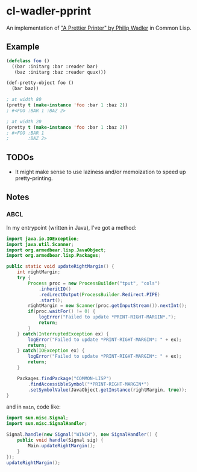 cl-wadler-pprint
================

An implementation of ["A Prettier Printer" by Philip Wadler](https://homepages.inf.ed.ac.uk/wadler/papers/prettier/prettier.pdf) in Common Lisp.

Example
-------

```lisp
(defclass foo ()
  ((bar :initarg :bar :reader bar)
   (baz :initarg :baz :reader quux)))

(def-pretty-object foo ()
  (bar baz))

; at width 80
(pretty t (make-instance 'foo :bar 1 :baz 2))
; #<FOO :BAR 1 :BAZ 2>

; at width 20
(pretty t (make-instance 'foo :bar 1 :baz 2))
; #<FOO :BAR 1
;       :BAZ 2>
```

TODOs
-----

-	It might make sense to use laziness and/or memoization to speed up pretty-printing.

Notes
-----

### ABCL

In my entrypoint (written in Java), I've got a method:

```java
import java.io.IOException;
import java.util.Scanner;
import org.armedbear.lisp.JavaObject;
import org.armedbear.lisp.Packages;

public static void updateRightMargin() {
	int rightMargin;
	try {
		Process proc = new ProcessBuilder("tput", "cols")
			.inheritIO()
			.redirectOutput(ProcessBuilder.Redirect.PIPE)
			.start();
		rightMargin = new Scanner(proc.getInputStream()).nextInt();
		if(proc.waitFor() != 0) {
			logError("Failed to update *PRINT-RIGHT-MARGIN*.");
			return;
		}
	} catch(InterruptedException ex) {
		logError("Failed to update *PRINT-RIGHT-MARGIN*: " + ex);
		return;
	} catch(IOException ex) {
		logError("Failed to update *PRINT-RIGHT-MARGIN*: " + ex);
		return;
	}

	Packages.findPackage("COMMON-LISP")
		.findAccessibleSymbol("*PRINT-RIGHT-MARGIN*")
		.setSymbolValue(JavaObject.getInstance(rightMargin, true));
}
```

and in `main`, code like:

```java
import sun.misc.Signal;
import sun.misc.SignalHandler;

Signal.handle(new Signal("WINCH"), new SignalHandler() {
	public void handle(Signal sig) {
		Main.updateRightMargin();
	}
});
updateRightMargin();
```
